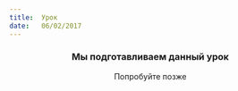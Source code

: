 ```yaml
---
title:  Урок
date:   06/02/2017
---
```


### <center>Мы подготавливаем данный урок</center>
<center>Попробуйте позже</center>